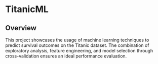 # TitanicML
## Overview
This project showcases the usage of machine learning techniques to predict survival outcomes on the Titanic dataset.
The combination of exploratory analysis, feature engineering, and model selection through cross-validation ensures an ideal performance evaluation.


